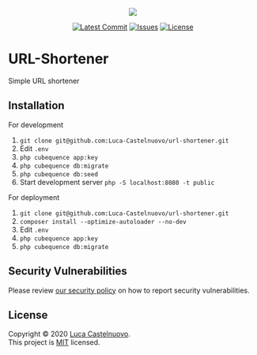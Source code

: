 <p align="center"><a href="https://github.com/Luca-Castelnuovo/URL-Shortener"><img src="https://rawcdn.githack.com/CubeQuence/CubeQuence/855a8fe836989ca40c4e50a889362975eab9ac43/public/assets/images/banner.png"></a></p>

<p align="center">
<a href="https://github.com/Luca-Castelnuovo/URL-Shortener/commits/master"><img src="https://img.shields.io/github/last-commit/Luca-Castelnuovo/URL-Shortener" alt="Latest Commit"></a>
<a href="https://github.com/Luca-Castelnuovo/URL-Shortener/issues"><img src="https://img.shields.io/github/issues/Luca-Castelnuovo/URL-Shortener" alt="Issues"></a>
<a href="LICENSE.md"><img src="https://img.shields.io/github/license/Luca-Castelnuovo/URL-Shortener" alt="License"></a>
</p>

# URL-Shortener

Simple URL shortener

## Installation

For development

1. `git clone git@github.com:Luca-Castelnuovo/url-shortener.git`
2. Edit `.env`
3. `php cubequence app:key`
4. `php cubequence db:migrate`
5. `php cubequence db:seed`
6. Start development server `php -S localhost:8080 -t public`

For deployment

1. `git clone git@github.com:Luca-Castelnuovo/url-shortener.git`
2. `composer install --optimize-autoloader --no-dev`
3. Edit `.env`
4. `php cubequence app:key`
5. `php cubequence db:migrate`

## Security Vulnerabilities

Please review [our security policy](https://github.com/Luca-Castelnuovo/url-shortener/security/policy) on how to report security vulnerabilities.

## License

Copyright © 2020 [Luca Castelnuovo](https://github.com/Luca-Castelnuovo). <br />
This project is [MIT](LICENSE.md) licensed.
